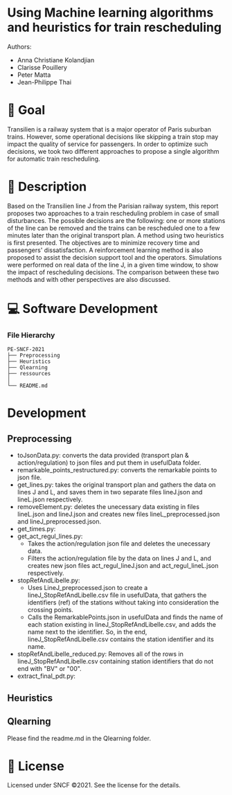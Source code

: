 # Using Machine learning algorithms and heuristics for train rescheduling

Authors:
 - Anna Christiane Kolandjian
 - Clarisse Pouillery
 - Peter Matta
 - Jean-Philippe Thai
 
# 🎯 Goal
Transilien is a railway system that is a major operator of Paris suburban trains. However, some operational decisions like skipping a train stop may impact the quality of service for passengers.
In order to optimize such decisions, we took two different approaches to propose a single algorithm for automatic train rescheduling.

# 📝 Description 
Based on the Transilien line J from the Parisian railway system, this report proposes two approaches to a train rescheduling problem in case of small disturbances. The possible decisions are the following: one or more stations of the line can be removed and the trains can be rescheduled one to a few minutes later than the original transport plan. A method using two heuristics is first presented. The objectives are to minimize recovery time and passengers' dissatisfaction. A reinforcement learning method is also proposed to assist the decision support tool and the operators. Simulations were performed on real data of the line J, in a given time window, to show the impact of rescheduling decisions. The comparison between these two methods and with other perspectives are also discussed.

# 💻 Software Development
### File Hierarchy
```
PE-SNCF-2021
├── Preprocessing
├── Heuristics
├── Qlearning
├── ressources
│ 
└── README.md
```
# Development

## Preprocessing

- toJsonData.py: converts the data provided (transport plan & action/regulation) to json files and put them in usefulData folder.
- remarkable_points_restructured.py: converts the remarkable points to json file.
- get_lines.py: takes the original transport plan and gathers the data on lines J and L, and saves them in two separate files lineJ.json and lineL.json respectively.
- removeElement.py: deletes the unecessary data existing in files lineL.json and lineJ.json and creates new files lineL_preprocessed.json and lineJ_preprocessed.json.
- get_times.py: 
- get_act_regul_lines.py:
   - Takes the action/regulation json file and deletes the unecessary data.
   - Filters the action/regulation file by the data on lines J and L, and creates new json files act_regul_lineJ.json and act_regul_lineL.json respectively.
- stopRefAndLibelle.py:
   - Uses LineJ_preprocessed.json to create a lineJ_StopRefAndLibelle.csv file in usefulData, that gathers the identifiers (ref) of the stations without taking into consideration the crossing points.
   - Calls the RemarkablePoints.json in usefulData and finds the name of each station existing in lineJ_StopRefAndLibelle.csv, and adds the name next to the identifier. So, in the end, lineJ_StopRefAndLibelle.csv contains the station identifier and its name.
- stopRefAndLibelle_reduced.py: Removes all of the rows in lineJ_StopRefAndLibelle.csv containing station identifiers that do not end with "BV" or "00".
- extract_final_pdt.py:

## Heuristics


## Qlearning

Please find the readme.md in the Qlearning folder.

# 📃 License

Licensed under SNCF ©2021. See the license for the details.
